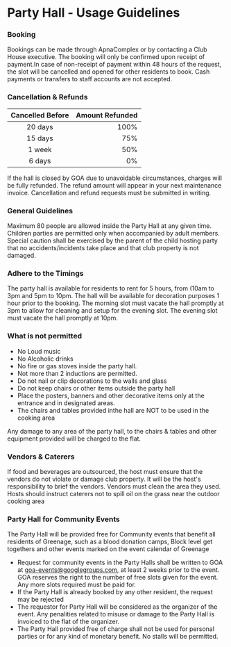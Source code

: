 
# Party Hall - Usage Guidelines

### Booking

Bookings can be made through ApnaComplex or by contacting a Club House executive. The booking will only be confirmed upon receipt of payment.In case of non-receipt of payment within 48 hours of the request, the slot will be cancelled and opened for other residents to book. Cash payments or transfers to staff accounts are not accepted.

### Cancellation & Refunds

| Cancelled Before              | Amount Refunded |
|:-----------------------------:|----------------:|
| 20 days                       | 100%            |
| 15 days                       | 75%             |
| 1 week                        | 50%             |
| 6 days                        | 0%              |

If the hall is closed by GOA due to unavoidable circumstances, charges will be fully refunded. The refund amount will appear in your next maintenance invoice. Cancellation and refund requests must be submitted in writing.

### General Guidelines
Maximum 80 people are allowed inside the Party Hall at any given time. Children parties are permitted only when accompanied by adult members. Special caution shall be exercised by the parent of the child hosting party that no accidents/incidents take place and that club property is not damaged.

### Adhere to the Timings
The party hall is available for residents to rent for 5 hours, from (10am to 3pm and 5pm to 10pm. The hall will be available for decoration purposes 1 hour prior to the booking. The morning slot must vacate the hall promptly at 3pm to allow for cleaning and setup for the evening slot. The evening slot must vacate the hall promptly at 10pm.

### What is not permitted
- No Loud music
- No Alcoholic drinks
- No fire or gas stoves inside the party hall.
- Not more than 2 inductions are permitted.
- Do not nail or clip decorations to the walls and glass
- Do not keep chairs or other items outside the party hall
- Place the posters, banners and other decorative items only at the entrance and in designated areas.
- The chairs and tables provided inthe hall are NOT to be used in the cooking area 

Any damage to any area of the party hall, to the chairs & tables and other equipment provided will be charged to the flat. 

### Vendors & Caterers

If food and beverages are outsourced, the host must ensure that the vendors do not violate or damage club property. It will be the host's responsibility to brief the vendors. Vendors must clean the area they used. Hosts should instruct caterers not to spill oil on the grass near the outdoor cooking area

### Party Hall for Community Events

The Party Hall will be provided free for Community events that benefit all residents of Greenage, such as a blood donation camps, Block level get togethers and other events marked on the event calendar of Greenage

- Request for community events in the Party Halls shall be written to GOA at goa-events@googlegroups.com, at least 2 weeks prior to the event. GOA reserves the right to the number of free slots given for the event. Any more slots required must be paid for.
- If the Party Hall is already booked by any other resident, the request may be rejected
- The requestor for Party Hall will be considered as the organizer of the event. Any penalities related to misuse or damage to the Party Hall is invoiced to the flat of the organizer. 
- The Party Hall provided free of charge shall not be used for personal parties or for any kind of monetary benefit. No stalls will be permitted.